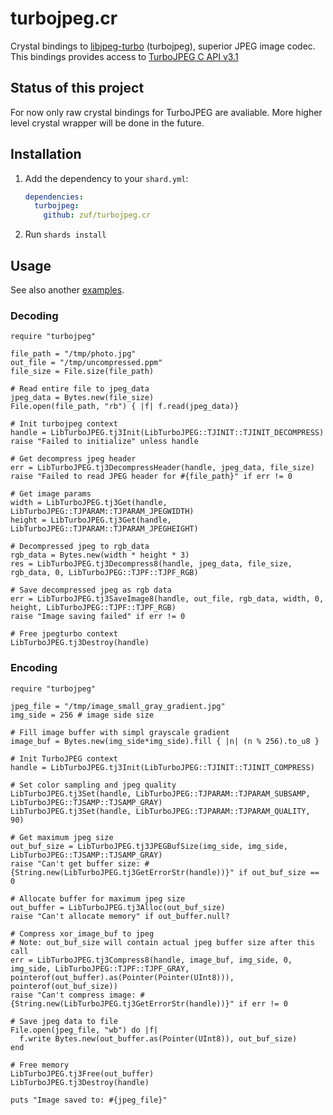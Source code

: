 # turbojpeg.cr

Crystal bindings to [libjpeg-turbo](https://libjpeg-turbo.org/) (turbojpeg), superior JPEG image codec.
This bindings provides access to [TurboJPEG C API v3.1](https://rawcdn.githack.com/libjpeg-turbo/libjpeg-turbo/main/doc/turbojpeg/group___turbo_j_p_e_g.html)

## Status of this project

For now only raw crystal bindings for TurboJPEG are avaliable.
More higher level crystal wrapper will be done in the future.

## Installation

1. Add the dependency to your `shard.yml`:

   ```yaml
   dependencies:
     turbojpeg:
       github: zuf/turbojpeg.cr
   ```

2. Run `shards install`

## Usage

See also another [examples](./example/).

### Decoding

```crystal
require "turbojpeg"

file_path = "/tmp/photo.jpg"
out_file = "/tmp/uncompressed.ppm"
file_size = File.size(file_path)

# Read entire file to jpeg_data  
jpeg_data = Bytes.new(file_size)
File.open(file_path, "rb") { |f| f.read(jpeg_data)}  

# Init turbojpeg context
handle = LibTurboJPEG.tj3Init(LibTurboJPEG::TJINIT::TJINIT_DECOMPRESS)
raise "Failed to initialize" unless handle

# Get decompress jpeg header
err = LibTurboJPEG.tj3DecompressHeader(handle, jpeg_data, file_size)
raise "Failed to read JPEG header for #{file_path}" if err != 0

# Get image params
width = LibTurboJPEG.tj3Get(handle, LibTurboJPEG::TJPARAM::TJPARAM_JPEGWIDTH)
height = LibTurboJPEG.tj3Get(handle, LibTurboJPEG::TJPARAM::TJPARAM_JPEGHEIGHT)  

# Decompressed jpeg to rgb_data  
rgb_data = Bytes.new(width * height * 3)  
res = LibTurboJPEG.tj3Decompress8(handle, jpeg_data, file_size, rgb_data, 0, LibTurboJPEG::TJPF::TJPF_RGB)

# Save decompressed jpeg as rgb data
err = LibTurboJPEG.tj3SaveImage8(handle, out_file, rgb_data, width, 0, height, LibTurboJPEG::TJPF::TJPF_RGB)
raise "Image saving failed" if err != 0

# Free jpegturbo context
LibTurboJPEG.tj3Destroy(handle)
```


### Encoding

```crystal
require "turbojpeg"

jpeg_file = "/tmp/image_small_gray_gradient.jpg"
img_side = 256 # image side size

# Fill image buffer with simpl grayscale gradient
image_buf = Bytes.new(img_side*img_side).fill { |n| (n % 256).to_u8 }

# Init TurboJPEG context
handle = LibTurboJPEG.tj3Init(LibTurboJPEG::TJINIT::TJINIT_COMPRESS)

# Set color sampling and jpeg quality
LibTurboJPEG.tj3Set(handle, LibTurboJPEG::TJPARAM::TJPARAM_SUBSAMP, LibTurboJPEG::TJSAMP::TJSAMP_GRAY)
LibTurboJPEG.tj3Set(handle, LibTurboJPEG::TJPARAM::TJPARAM_QUALITY, 90)

# Get maximum jpeg size
out_buf_size = LibTurboJPEG.tj3JPEGBufSize(img_side, img_side, LibTurboJPEG::TJSAMP::TJSAMP_GRAY)
raise "Can't get buffer size: #{String.new(LibTurboJPEG.tj3GetErrorStr(handle))}" if out_buf_size == 0

# Allocate buffer for maximum jpeg size
out_buffer = LibTurboJPEG.tj3Alloc(out_buf_size)
raise "Can't allocate memory" if out_buffer.null?

# Compress xor_image_buf to jpeg
# Note: out_buf_size will contain actual jpeg buffer size after this call
err = LibTurboJPEG.tj3Compress8(handle, image_buf, img_side, 0, img_side, LibTurboJPEG::TJPF::TJPF_GRAY, pointerof(out_buffer).as(Pointer(Pointer(UInt8))), pointerof(out_buf_size))
raise "Can't compress image: #{String.new(LibTurboJPEG.tj3GetErrorStr(handle))}" if err != 0

# Save jpeg data to file
File.open(jpeg_file, "wb") do |f|
  f.write Bytes.new(out_buffer.as(Pointer(UInt8)), out_buf_size)
end

# Free memory
LibTurboJPEG.tj3Free(out_buffer)
LibTurboJPEG.tj3Destroy(handle)

puts "Image saved to: #{jpeg_file}"
```
